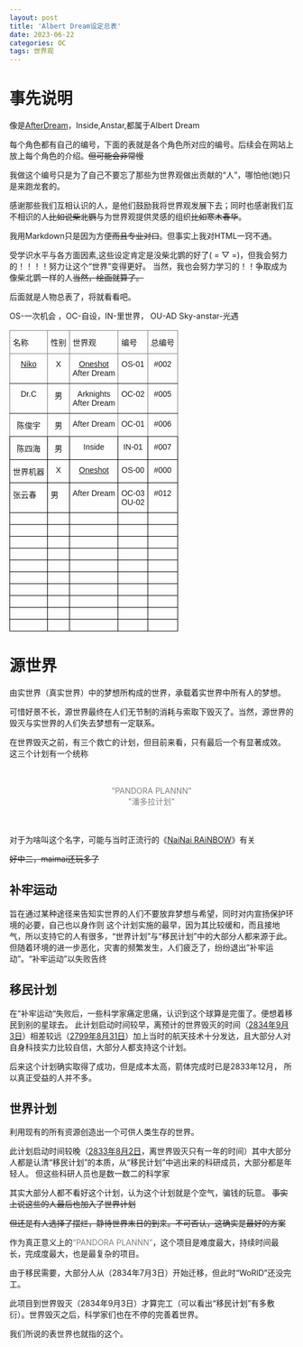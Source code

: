 ```yaml
---
layout: post
title: 'Albert Dream设定总表'
date: 2023-06-22
categories: OC
tags: 世界观
---
```

# 事先说明
像是[AfterDream](https://albert585.github.io)，Inside,Anstar,都属于Albert Dream

每个角色都有自己的编号，下面的表就是各个角色所对应的编号。后续会在网站上放上每个角色的介绍。~~但可能会非常慢~~

我做这个编号只是为了自己不要忘了那些为世界观做出贡献的“人”，哪怕他(她)只是来跑龙套的。

感谢那些我们互相认识的人，是他们鼓励我将世界观发展下去；同时也感谢我们互不相识的人~~比如说柴北鹦~~与为世界观提供灵感的组织~~比如寒木春华~~。

我用Markdown只是因为方便~~而且专业对口~~。但事实上我对HTML一窍不通。

受学识水平与各方面因素,这些设定肯定是没柴北鹦的好了( = ▽ =)，但我会努力的！！！！努力让这个“世界”变得更好。
当然，我也会努力学习的！！争取成为像柴北鹦一样的人~~当然，绘画就算了。~~

后面就是人物总表了，将就看看吧。


OS-一次机会 ，OC-自设，IN-里世界， OU-AD Sky-anstar-光遇
<center>
<style type="text/css">
.tg  {border-collapse:collapse;border-spacing:0;}
.tg td{border-color:black;border-style:solid;border-width:1px;font-family:Arial, sans-serif;font-size:14px;
  overflow:hidden;padding:10px 5px;word-break:normal;}
.tg th{border-color:black;border-style:solid;border-width:1px;font-family:Arial, sans-serif;font-size:14px;
  font-weight:normal;overflow:hidden;padding:10px 5px;word-break:normal;}
.tg .tg-baqh{text-align:center;vertical-align:top}
.tg .tg-c3ow{border-color:inherit;text-align:center;vertical-align:top}
.tg .tg-0pky{border-color:inherit;text-align:left;vertical-align:top}
.tg .tg-0lax{text-align:left;vertical-align:top}
</style>
<table class="tg">
<thead>
  <tr>
    <th class="tg-0pky">名称</th>
    <th class="tg-0pky">性别</th>
    <th class="tg-0pky">世界观<br></th>
    <th class="tg-0pky">编号</th>
    <th class="tg-0pky">总编号</th>
  </tr>
</thead>
<tbody>
  <tr>
    <td class="tg-c3ow"><a href="https://oneshot.fandom.com/zh/wiki/Niko" target="_blank" rel="noopener noreferrer">Niko</a><br></td>
    <td class="tg-c3ow">X</td>
    <td class="tg-c3ow"><a href="https://oneshot.fandom.com/zh/wiki/OneShot" target="_blank" rel="noopener noreferrer">Oneshot</a><br>After Dream<br></td>
    <td class="tg-c3ow">OS-01</td>
    <td class="tg-c3ow">#002</td>
  </tr>
  <tr>
    <td class="tg-c3ow">Dr.C</td>
    <td class="tg-c3ow">男<br></td>
    <td class="tg-c3ow">Arknights<br>After Dream<br></td>
    <td class="tg-c3ow">OC-02</td>
    <td class="tg-c3ow">#005</td>
  </tr>
  <tr>
    <td class="tg-c3ow">陈俊宇<br></td>
    <td class="tg-c3ow">男</td>
    <td class="tg-0pky">After Dream</td>
    <td class="tg-c3ow">OC-01</td>
    <td class="tg-c3ow">#006</td>
  </tr>
  <tr>
    <td class="tg-baqh">陈四海<br></td>
    <td class="tg-baqh">男</td>
    <td class="tg-baqh">Inside</td>
    <td class="tg-baqh">IN-01<br></td>
    <td class="tg-baqh">#007</td>
  </tr>
  <tr>
    <td class="tg-baqh">世界机器</td>
    <td class="tg-baqh">X<br></td>
    <td class="tg-baqh"><a href="https://oneshot.fandom.com/zh/wiki/OneShot" target="_blank" rel="noopener noreferrer">Oneshot</a></td>
    <td class="tg-baqh">OS-00<br></td>
    <td class="tg-baqh">#000</td>
  </tr>
  <tr>
    <td class="tg-0lax">张云春</td>
    <td class="tg-0lax">男<br></td>
    <td class="tg-0lax">After Dream</td>
    <td class="tg-0lax">OC-03<br>OU-02<br></td>
    <td class="tg-baqh">#012</td>
  </tr>
  <tr>
    <td class="tg-0lax"></td>
    <td class="tg-0lax"></td>
    <td class="tg-0lax"></td>
    <td class="tg-0lax"></td>
    <td class="tg-0lax"></td>
  </tr>
  <tr>
    <td class="tg-0lax"></td>
    <td class="tg-0lax"></td>
    <td class="tg-0lax"></td>
    <td class="tg-0lax"></td>
    <td class="tg-0lax"></td>
  </tr>
  <tr>
    <td class="tg-0lax"></td>
    <td class="tg-0lax"></td>
    <td class="tg-0lax"></td>
    <td class="tg-0lax"></td>
    <td class="tg-0lax"></td>
  </tr>
  <tr>
    <td class="tg-0lax"></td>
    <td class="tg-0lax"></td>
    <td class="tg-0lax"></td>
    <td class="tg-0lax"></td>
    <td class="tg-0lax"></td>
  </tr>
  <tr>
    <td class="tg-0lax"></td>
    <td class="tg-0lax"></td>
    <td class="tg-0lax"></td>
    <td class="tg-0lax"></td>
    <td class="tg-0lax"></td>
  </tr>
  <tr>
    <td class="tg-0lax"></td>
    <td class="tg-0lax"></td>
    <td class="tg-0lax"></td>
    <td class="tg-0lax"></td>
    <td class="tg-0lax"></td>
  </tr>
  <tr>
    <td class="tg-0lax"></td>
    <td class="tg-0lax"></td>
    <td class="tg-0lax"></td>
    <td class="tg-0lax"></td>
    <td class="tg-0lax"></td>
  </tr>
  <tr>
    <td class="tg-0lax"></td>
    <td class="tg-0lax"></td>
    <td class="tg-0lax"></td>
    <td class="tg-0lax"></td>
    <td class="tg-0lax"></td>
  </tr>
  <tr>
    <td class="tg-0lax"></td>
    <td class="tg-0lax"></td>
    <td class="tg-0lax"></td>
    <td class="tg-0lax"></td>
    <td class="tg-0lax"></td>
  </tr>
  <tr>
    <td class="tg-0lax"></td>
    <td class="tg-0lax"></td>
    <td class="tg-0lax"></td>
    <td class="tg-0lax"></td>
    <td class="tg-0lax"></td>
  </tr>
</tbody>
</table>
</center>

# 源世界
  由实世界（真实世界）中的梦想所构成的世界，承载着实世界中所有人的梦想。

  可惜好景不长，源世界最终在人们无节制的消耗与索取下毁灭了。当然，源世界的毁灭与实世界的人们失去梦想有一定联系。

在世界毁灭之前，有三个救亡的计划，但目前来看，只有最后一个有显著成效。
这三个计划有一个统称

<br>
<br>
<center>
<font color='grey'>
“PANDORA PLANNN” <br>
"潘多拉计划"
</font>
</center>
<br>
<br>

对于为啥叫这个名字，可能与当时正流行的《[NaiNai RAiNBOW](https://maimai.sega.jp/maimai_finale)》有关

~~好中二，maimai还玩多了~~

## 补牢运动
  旨在通过某种途径来告知实世界的人们不要放弃梦想与希望，同时对内宣扬保护环境的必要，自己也以身作则
  这个计划实施的最早，因为其比较缓和，而且接地气，所以支持它的人有很多，“世界计划”与“移民计划”中的大部分人都来源于此。但随着环境的进一步恶化，灾害的频繁发生，人们疲乏了，纷纷退出”补牢运动”。“补牢运动”以失败告终

## 移民计划
在“补牢运动“失败后，一些科学家痛定思痛，认识到这个球算是完蛋了。便想着移民到别的星球去。
此计划启动时间较早，离预计的世界毁灭的时间（[2834年9月3日](https://maimai.fandom.com/zh/wiki/PANDORA_PARADOXXX)）相差较远（[2799年8月31日](https://maimai.fandom.com/zh/wiki/QZKago_Requiem)）加上当时的航天技术十分发达，且大部分人对自身科技实力比较自信，大部分人都支持这个计划。

后来这个计划确实取得了成功，但是成本太高，箭体完成时已是2833年12月，
所以真正受益的人并不多。

## 世界计划
利用现有的所有资源创造出一个可供人类生存的世界。

此计划启动时间较晚（[2833年8月2日](https://maimai.fandom.com/zh/wiki/The_EmpErroR)，离世界毁灭只有一年的时间）其中大部分人都是认清“移民计划”的本质，从“移民计划”中逃出来的科研成员，大部分都是年轻人。
但这些科研人员也是数一数二的科学家

其实大部分人都不看好这个计划，认为这个计划就是个空气，骗钱的玩意。
~~事实上说这些的人最后也加入了世界计划~~

~~但还是有人选择了摆烂，静待世界末日的到来。不可否认，这确实是最好的方案~~

作为真正意义上的<font color='grey'>“PANDORA PLANNN”</font>，这个项目是难度最大，持续时间最长，完成度最大，也是最复杂的项目。

由于移民需要，大部分人从（2834年7月3日）开始迁移，但此时“WoRlD”还没完工。

此项目到世界毁灭（2834年9月3日）才算完工（可以看出“移民计划”有多敷衍）。世界毁灭之后，科学家们也在不停的完善着世界。

我们所说的表世界也就指的这个。

